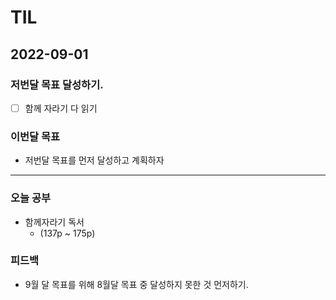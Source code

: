 # TIL

## 2022-09-01

### 저번달 목표 달성하기.

- [ ] 함께 자라기 다 읽기


### 이번달 목표

- 저번달 목표를 먼저 달성하고 계획하자
---


### 오늘 공부

- 함께자라기 독서 
  - (137p ~ 175p)

### 피드백

- 9월 달 목표를 위해 8월달 목표 중 달성하지 못한 것 먼저하기.

